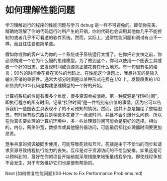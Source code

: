 # 如何理解性能问题

学习理解运行的程序的性能问题与学习 debug 是一样不可避免的。即使你完美、精确地理解了你的代码运行时所产生的开销，你的代码也会调用其他你几乎不能控制的或者几乎不可看透的软件系统。然而，实际上，通常性能问题和调试有点不一样，而且往往要更简单些。

假如你或你的客户认为你的一个系统或子系统运行太慢了。在你把它变快之前，你必须构建一个它为什么慢的思维模型。为了做到这个，你可以使用一个图表工具或者一个好的日志，去发现时间或资源真正被花费在什么地方。有一句很有名的格言：90%的时间会花费在10%的代码上。在性能这个话题上，我想补充的是输入输出开销的重要性。通常大部分时间是以某种形式花费在 I/O 上。发现昂贵的 I/O 和昂贵的10%代码是构建思维模型的一个好的开始。

计算机系统的性能有很多个维度，很多资源会被消耗。第一种资源是“挂钟时间”，即执行程序的所有时间。记录“挂钟时间”是一件特别有价值的事情，因为它可以告诉我们一些图表工具表现不了的不可预知的情况。然而，这并不总是描绘了整幅图景。有时候有些东西只是稍微多花费了一点点时间，并且不会引爆什么问题，所以在你真实要处理的计算机环境中，多一些处理器时间可能会是更好的选择。相似的，内存，网络带宽，数据库或其他服务器访问，可能最后都比处理器时间要更加昂贵。

竞争共享的资源被同步使用，可能导致死锁和互斥。死锁是由于不恰当的同步和请求资源导致线程执行能力的丧失。互斥是对于资源访问的不恰当安排。如果这是可以预料到的，最好在你的项目开始前就采取措施来地衡量线程争抢。即使线程争抢不会发生，对于有效维护它们也是很有帮助的。

Next [如何修复性能问题](06-How to Fix Performance Problems.md)
